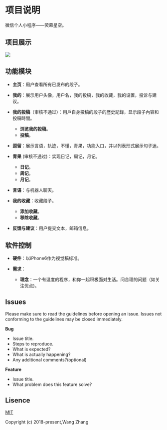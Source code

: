# 项目说明
微信个人小程序——荧幕星空。	

## 项目展示
![](https://i.imgur.com/SjWk8Vy.jpg)


## 功能模块
- **主页**：用户查看所有已发布的段子。

- **我的**：展示用户头像，用户名，我的投稿，我的收藏，我的设置，投诉与建议。

- **我的投稿**（审核不通过）：用戶自身投稿的段子的歷史記錄，显示段子內容和投稿時間。
	- **浏览我的投稿**。
	- **投稿**。

- **逗留**：展示言语，轨迹，不懂，青果，功能入口，并以列表形式展示句子迷。

- **青果** (审核不通过)：实现日记，周记，月记。
	- **日记**。
	- **周记**。
	- **月记**。
- **言语**：与机器人聊天。

- **我的收藏**：收藏段子。

	- **添加收藏**。
	- **移除收藏**。

- **反馈与建议**：用户提交文本，邮箱信息。





## 软件控制
- **硬件**：以iPhone6作为视觉稿标准。

- **需求**：
	- **理念**：一个有温度的程序，和你一起积极面对生活。问合理的问题（如关注优点)。

## Issues
Please make sure to read the guidelines before opening an issue. Issues not conforming to the guidelines may be closed immediately.

**Bug**  

- Issue title.
- Steps to reproduce.
- What is expected?
- What is actually happening?
- Any additional comments?(optional)

**Feature**

- Issue title.
- What problem does this feature solve?
## Lisence
<a href="https://opensource.org/licenses/MIT">MIT</a>

Copyright (c) 2018-present,Wang Zhang